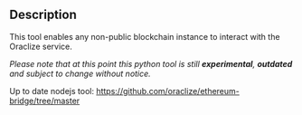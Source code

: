## Description
This tool enables any non-public blockchain instance to interact with the Oraclize service.

_Please note that at this point this python tool is still **experimental**, **outdated** and subject to change without notice._

Up to date nodejs tool: https://github.com/oraclize/ethereum-bridge/tree/master
